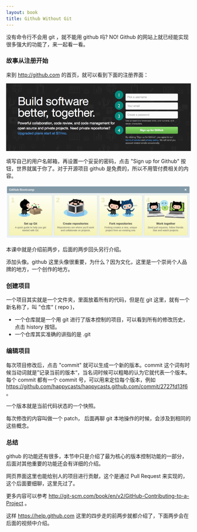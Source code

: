 ```yaml
---
layout: book
title: Github Without Git
---
```


<!-- 本课介绍在网页上使用 github 来进行项目的版本控制。幻灯片中要展示清楚版本控制这个概念：什么是项目仓库 repo，版本 commit，什么是 patch，对应的这些概念在 github 网页上当然也能看得非常清楚。
 -->
没有命令行不会用 git ，就不能用 github 吗? NO! Github 的网站上就已经能实现很多强大的功能了，来一起看一看。

### 故事从注册开始

来到 <http://github.com> 的首页，就可以看到下面的注册界面：

![](images/without_git/signup.png)

填写自己的用户名邮箱，再设置一个妥妥的密码，点击 "Sign up for Github" 按钮，世界就属于你了。对于开源项目 github 是免费的，所以不用管付费相关的内容。

![](images/without_git/help4steps.png)

本课中就是介绍前两步，后面的两步回头另行介绍。

添加头像。github 这里头像很重要，为什么？因为文化，这里是一个崇尚个人品牌的地方，一个创作的地方。

### 创建项目

一个项目其实就是一个文件夹，里面放着所有的代码，但是在 git 这里，就有一个新名称了，叫 ”仓库“ ( repo )，

- 一个仓库就是一个用 git 进行了版本控制的项目，可以看到所有的修改历史，点击 history 按钮。
- 一个仓库其实准确的讲指的是 .git

### 编辑项目

每次项目修改后，点击 "commit" 就可以生成一个新的版本。commit 这个词有时候当动词就是”记录当前的版本“，当名词时候可以粗略的认为它就代表一个版本。每个 commit 都有一个 commit 号，可以用来定位每个版本，例如 <https://github.com/happycasts/happycasts.github.com/commit/2727fd13f6> 。

一个版本就是当前代码状态的一个快照。

每次修改的内容叫做一个 patch，
后面再聊 git 本地操作的时候，会涉及到相同的这些概念。



### 总结
github 的功能还有很多，本节中只是介绍了最为核心的版本控制功能的一部分，后面对其他重要的功能还会有详细的介绍。

网页界面这里也能给别人的项目进行贡献，这个是通过 Pull Request 来实现的，这个后面要细聊，这里先过了。

更多内容可以参考 <http://git-scm.com/book/en/v2/GitHub-Contributing-to-a-Project> 。

这样 https://help.github.com 这里的四步走的前两步就都介绍了，下面两步会在后面的视频中介绍。